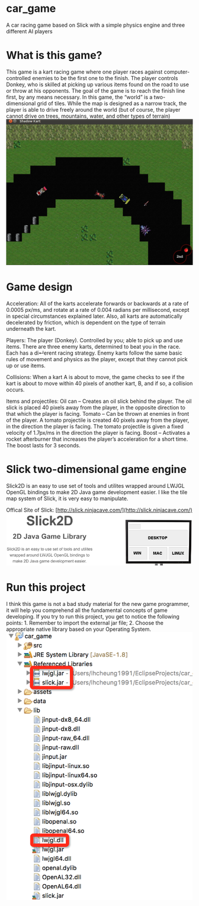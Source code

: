 # car_game
A car racing game based on Slick with a simple physics engine and three different AI players

# What is this game?
This game is a kart racing game where one player races against computer-controlled enemies to be the first one to the finish. The player controls Donkey, who is skilled at picking up various items found on the road to use or throw at his opponents. The goal of the game is to reach the finish line first, by any means necessary. 
In this game, the “world” is a two-dimensional grid of tiles. While the map is designed as a narrow track, the player is able to drive freely around the world (but of course, the player cannot drive on trees, mountains, water, and other types of terrain)
![Alt text](https://github.com/lhCheung1991/car_game/blob/master/image/acting.png?raw=true "Optional Title")

# Game design
Acceleration: All of the karts accelerate forwards or backwards at a rate of 0.0005 px/ms, and rotate at a rate of 0.004 radians per millisecond, except in special circumstances explained later. Also, all karts are automatically decelerated by friction, which is dependent on the type of terrain underneath the kart.

Players: The player (Donkey). Controlled by you; able to pick up and use items. There are three enemy karts, determined to beat you in the race. Each has a di↵erent racing strategy. Enemy karts follow the same basic rules of movement and physics as the player, except that they cannot pick up or use items.

Collisions: When a kart A is about to move, the game checks to see if the kart is about to move within 40 pixels of another kart, B, and if so, a collision occurs. 

Items and projectiles: Oil can – Creates an oil slick behind the player. The oil slick is placed 40 pixels away from the player, in the opposite direction to that which the player is facing. Tomato – Can be thrown at enemies in front of the player. A tomato projectile is created 40 pixels away from the player, in the direction the player is facing. The tomato projectile is given a fixed velocity of 1.7px/ms in the direction the player is facing. Boost – Activates a rocket afterburner that increases the player’s acceleration for a short time. The boost lasts for 3 seconds.

# Slick two-dimensional game engine
Slick2D is an easy to use set of tools and utilites wrapped around LWJGL OpenGL bindings to make 2D Java game development easier.
I like the tile map system of Slick, it is very easy to manipulate. 

Offical Site of Slick: [http://slick.ninjacave.com/](http://slick.ninjacave.com/)
![Alt text](https://github.com/lhCheung1991/car_game/blob/master/image/slick.png?raw=true "Optional Title")

# Run this project
I think this game is not a bad study material for the new game programmer, it will help you comprehend all the fundamental concepts of game developing. If you try to run this project, you get to notice the following points: 1. Remember to import the external jar file; 2. Choose the appropriate native library based on your Operating System.
![Alt text](https://github.com/lhCheung1991/car_game/blob/master/image/config.png?raw=true "Optional Title")
